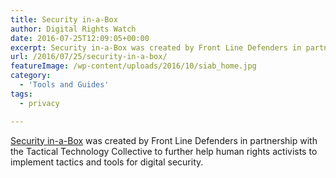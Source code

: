 ```yaml
---
title: Security in-a-Box
author: Digital Rights Watch
date: 2016-07-25T12:09:05+00:00
excerpt: Security in-a-Box was created by Front Line Defenders in partnership with the Tactical Technology Collective to further help human rights activists to implement tactics and tools for digital security.
url: /2016/07/25/security-in-a-box/
featureImage: /wp-content/uploads/2016/10/siab_home.jpg
category:
  - 'Tools and Guides'
tags:
  - privacy

---
```

[Security in-a-Box][1] was created by Front Line Defenders in partnership with the Tactical Technology Collective to further help human rights activists to implement tactics and tools for digital security.

 [1]: https://www.frontlinedefenders.org/en/programme/digital-protection
